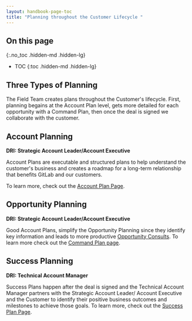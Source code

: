 ```yaml
---
layout: handbook-page-toc
title: "Planning throughout the Customer Lifecycle "
---
```


## On this page
{:.no_toc .hidden-md .hidden-lg}

- TOC
{:toc .hidden-md .hidden-lg}

## Three Types of Planning

The Field Team creates plans throughout the Customer's lifecycle. First, planning begains at the  Account Plan level, gets more detailed for each opportunity with a Command Plan, then once the deal is signed we collaborate with the customer. 

## Account Planning

**DRI: Strategic Account Leader/Account Executive**

Account Plans are executable and structured plans to help understand the customer's business and  creates a roadmap for a long-term relationship that benefits GitLab and our customers.

To learn more, check out the [Account Plan Page](/handbook/sales/account-planning/).

## Opportunity Planning

**DRI: Strategic Account Leader/Account Executive**

Good Account Plans, simplify the Opportunity Planning since they identify key information and leads to more productive [Opportunity Consults](/handbook/sales/command-of-the-message/opportunity-consults/). 
To learn more check out the [Command Plan page](/handbook/sales/command-of-the-message/command-plan/).

## Success Planning

**DRI: Technical Account Manager**

Success Plans happen after the deal is signed and the Technical Account Manager partners with the Strategic Account Leader/ Account Executive and the Customer to identify their positive business outcomes and milestones to achieve those goals. 
To learn more, check out the [Success Plan Page](/handbook/customer-success/tam/success-plans/).
